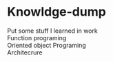 # Knowldge-dump
Put some stuff I learned in work  
Function programing  
Oriented object Programing  
Architecrure
